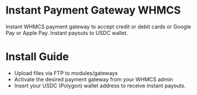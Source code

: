 # Instant Payment Gateway WHMCS
Instant WHMCS payment gateway to accept credit or debit cards or Google Pay or Apple Pay. Instant payouts to USDC wallet.

# Install Guide

* Upload files via FTP to modules/gateways
* Activate the desired payment gateway from your WHMCS admin
* Insert your USDC (Polygon) wallet address to receive instant payouts.
